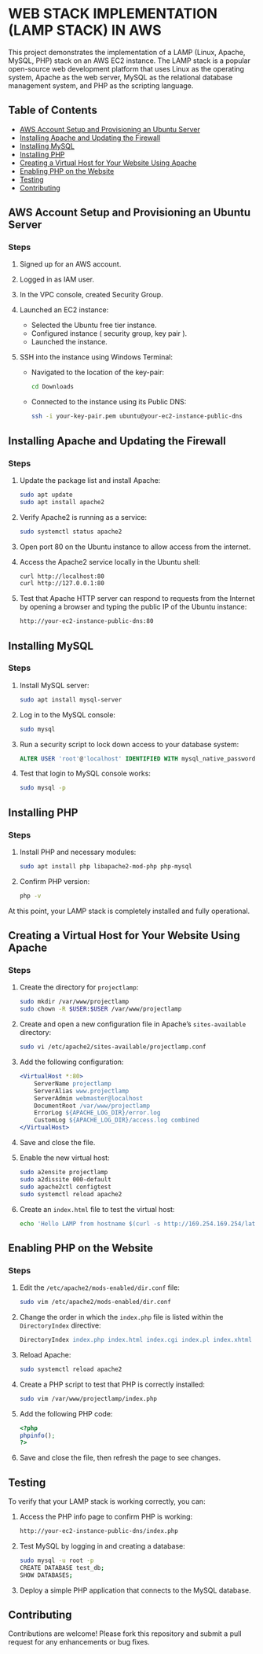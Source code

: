 # WEB STACK IMPLEMENTATION (LAMP STACK) IN AWS

This project demonstrates the implementation of a LAMP (Linux, Apache, MySQL, PHP) stack on an AWS EC2 instance. The LAMP stack is a popular open-source web development platform that uses Linux as the operating system, Apache as the web server, MySQL as the relational database management system, and PHP as the scripting language.

## Table of Contents

- [AWS Account Setup and Provisioning an Ubuntu Server](#aws-account-setup-and-provisioning-an-ubuntu-server)
- [Installing Apache and Updating the Firewall](#installing-apache-and-updating-the-firewall)
- [Installing MySQL](#installing-mysql)
- [Installing PHP](#installing-php)
- [Creating a Virtual Host for Your Website Using Apache](#creating-a-virtual-host-for-your-website-using-apache)
- [Enabling PHP on the Website](#enabling-php-on-the-website)
- [Testing](#testing)
- [Contributing](#contributing)

## AWS Account Setup and Provisioning an Ubuntu Server

### Steps

1. Signed up for an AWS account.
2. Logged in as IAM user.
3. In the VPC console, created Security Group.
4. Launched an EC2 instance:
    - Selected the Ubuntu free tier instance.
    - Configured instance ( security group, key pair ).
    - Launched the instance.

5. SSH into the instance using Windows Terminal:
    - Navigated to the location of the key-pair:
        ```sh
        cd Downloads
        ```
    - Connected to the instance using its Public DNS:
        ```sh
        ssh -i your-key-pair.pem ubuntu@your-ec2-instance-public-dns
        ```

## Installing Apache and Updating the Firewall

### Steps

1. Update the package list and install Apache:
    ```sh
    sudo apt update
    sudo apt install apache2
    ```

2. Verify Apache2 is running as a service:
    ```sh
    sudo systemctl status apache2
    ```

3. Open port 80 on the Ubuntu instance to allow access from the internet.
4. Access the Apache2 service locally in the Ubuntu shell:
    ```sh
    curl http://localhost:80
    curl http://127.0.0.1:80
    ```

5. Test that Apache HTTP server can respond to requests from the Internet by opening a browser and typing the public IP of the Ubuntu instance:
    ```sh
    http://your-ec2-instance-public-dns:80
    ```

## Installing MySQL

### Steps

1. Install MySQL server:
    ```sh
    sudo apt install mysql-server
    ```

2. Log in to the MySQL console:
    ```sh
    sudo mysql
    ```

3. Run a security script to lock down access to your database system:
    ```sql
    ALTER USER 'root'@'localhost' IDENTIFIED WITH mysql_native_password BY 'Mahmoud';
    ```

4. Test that login to MySQL console works:
    ```sh
    sudo mysql -p
    ```

## Installing PHP

### Steps

1. Install PHP and necessary modules:
    ```sh
    sudo apt install php libapache2-mod-php php-mysql
    ```

2. Confirm PHP version:
    ```sh
    php -v
    ```

At this point, your LAMP stack is completely installed and fully operational.

## Creating a Virtual Host for Your Website Using Apache

### Steps

1. Create the directory for `projectlamp`:
    ```sh
    sudo mkdir /var/www/projectlamp
    sudo chown -R $USER:$USER /var/www/projectlamp
    ```

2. Create and open a new configuration file in Apache’s `sites-available` directory:
    ```sh
    sudo vi /etc/apache2/sites-available/projectlamp.conf
    ```

3. Add the following configuration:
    ```apache
    <VirtualHost *:80>
        ServerName projectlamp
        ServerAlias www.projectlamp
        ServerAdmin webmaster@localhost
        DocumentRoot /var/www/projectlamp
        ErrorLog ${APACHE_LOG_DIR}/error.log
        CustomLog ${APACHE_LOG_DIR}/access.log combined
    </VirtualHost>
    ```

4. Save and close the file.

5. Enable the new virtual host:
    ```sh
    sudo a2ensite projectlamp
    sudo a2dissite 000-default
    sudo apache2ctl configtest
    sudo systemctl reload apache2
    ```

6. Create an `index.html` file to test the virtual host:
    ```sh
    echo 'Hello LAMP from hostname $(curl -s http://169.254.169.254/latest/meta-data/public-hostname) with public IP $(curl -s http://169.254.169.254/latest/meta-data/public-ipv4)' | sudo tee /var/www/projectlamp/index.html
    ```

## Enabling PHP on the Website

### Steps

1. Edit the `/etc/apache2/mods-enabled/dir.conf` file:
    ```sh
    sudo vim /etc/apache2/mods-enabled/dir.conf
    ```

2. Change the order in which the `index.php` file is listed within the `DirectoryIndex` directive:
    ```apache
    DirectoryIndex index.php index.html index.cgi index.pl index.xhtml index.htm
    ```

3. Reload Apache:
    ```sh
    sudo systemctl reload apache2
    ```

4. Create a PHP script to test that PHP is correctly installed:
    ```sh
    sudo vim /var/www/projectlamp/index.php
    ```

5. Add the following PHP code:
    ```php
    <?php
    phpinfo();
    ?>
    ```

6. Save and close the file, then refresh the page to see changes.

## Testing

To verify that your LAMP stack is working correctly, you can:

1. Access the PHP info page to confirm PHP is working:
    ```sh
    http://your-ec2-instance-public-dns/index.php
    ```

2. Test MySQL by logging in and creating a database:
    ```sh
    sudo mysql -u root -p
    CREATE DATABASE test_db;
    SHOW DATABASES;
    ```

3. Deploy a simple PHP application that connects to the MySQL database.

## Contributing

Contributions are welcome! Please fork this repository and submit a pull request for any enhancements or bug fixes.
